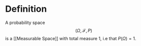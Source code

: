# Definition

A probability space
$$
(\Omega, \mathcal{F}, P)
$$
is a [[Measurable Space]] with total measure 1, i.e that $P(\Omega) = 1$.

